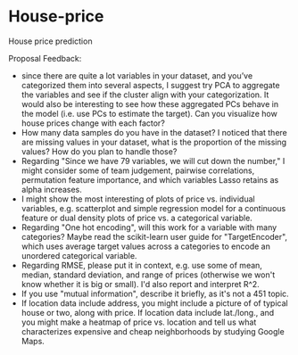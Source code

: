 # House-price
House price prediction

Proposal Feedback: 
- since there are quite a lot variables in your dataset, and you’ve categorized them into several aspects, I suggest try PCA to aggregate the variables and see if the cluster align with your categorization. It would also be interesting to see how these aggregated PCs behave in the model (i.e. use PCs to estimate the target). Can you visualize how house prices change with each factor?
- How many data samples do you have in the dataset? I noticed that there are missing values in your dataset, what is the proportion of the missing values? How do you plan to handle those?
- Regarding "Since we have 79 variables, we will cut down the number," I might consider some of team judgement, pairwise correlations, permutation feature importance, and which variables Lasso retains as alpha increases.
- I might show the most interesting of plots of price vs. individual variables, e.g. scatterplot and simple regression model for a continuous feature or dual density plots of price vs. a categorical variable.
- Regarding "One hot encoding", will this work for a variable with many categories? Maybe read the scikit-learn user guide for "TargetEncoder", which uses average target values across a categories to encode an unordered categorical variable.
- Regarding RMSE, please put it in context, e.g. use some of mean, median, standard deviation, and range of prices (otherwise we won't know whether it is big or small). I'd also report and interpret R^2.
- If you use "mutual information", describe it briefly, as it's not a 451 topic.
- If location data include address, you might include a picture of of typical house or two, along with price. If location data include lat./long., and you might make a heatmap of price vs. location and tell us what characterizes expensive and cheap neighborhoods by studying Google Maps.
